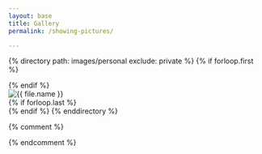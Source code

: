 ```yaml
---
layout: base
title: Gallery
permalink: /showing-pictures/

---
```


{% directory path: images/personal exclude: private %}
{% if forloop.first %}
<div class="image-gallery-container gallery-{{ forloop.length }}-up">
{% endif %}
  <div class="image image-{{ forloop.index }}-of-{{ forloop.length }}">
    <img src="{{ file.url }}"
         alt="{{ file.name }}"
         datetime="{{ file.date | date_to_xmlschema }}" />
  </div>
{% if forloop.last %}
</div>
{% endif %}
{% enddirectory %}

{% comment %}
        <div class="image image-1-of-7"><!-- image here --></div>
    <div class="image image-2-of-7"><!-- image here --></div>
        <div class="image image-3-of-7"><!-- image here --></div>
        <div class="image image-4-of-7"><!-- image here --></div>
        <div class="image image-5-of-7"><!-- image here --></div>
        <div class="image image-6-of-7"><!-- image here --></div>
        <div class="image image-7-of-7"><!-- image here --></div>
{% endcomment %}
